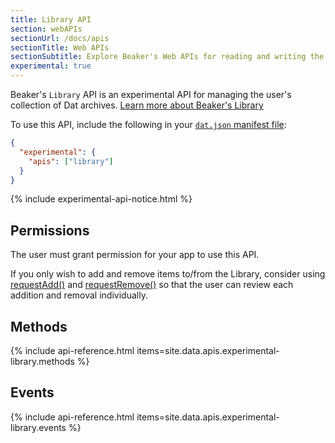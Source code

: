 ```yaml
---
title: Library API
section: webAPIs
sectionUrl: /docs/apis
sectionTitle: Web APIs
sectionSubtitle: Explore Beaker's Web APIs for reading and writing the peer-to-peer filesystem
experimental: true
---
```



Beaker's `Library` API is an experimental API for managing the user's collection of Dat archives. [Learn more about Beaker's Library](#TODO)

To use this API, include the following in your <a href="/docs/apis/manifest"><code>dat.json</code> manifest file</a>:

```json
{
  "experimental": {
    "apis": ["library"]
  }
}
```

{% include experimental-api-notice.html %}

## Permissions

The user must grant permission for your app to use this API.

If you only wish to add and remove items to/from the Library, consider using [requestAdd()](#requestadd) and [requestRemove()](#requestremove) so that the user can review each addition and removal individually.

## Methods

{% include api-reference.html items=site.data.apis.experimental-library.methods %}

## Events

{% include api-reference.html items=site.data.apis.experimental-library.events %}